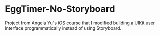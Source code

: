 # EggTimer-No-Storyboard
Project from Angela Yu's iOS course that I modified building a UIKit user interface programmatically instead of using Storyboard.
